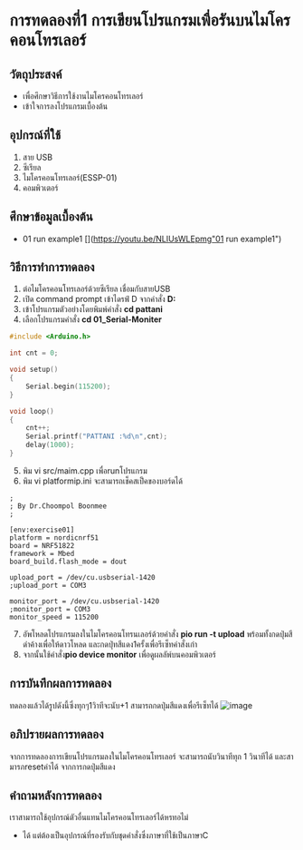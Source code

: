# การทดลองที่1 การเขียนโปรแกรมเพื่อรันบนไมโครคอนโทรเลอร์

## วัตถุประสงค์
* เพื่อศึกษาวิธีการใช้งานไมโครคอนโทรเลอร์
* เข้าใจการลงโปรแกรมเบื้องต้น

## อุปกรณ์ที่ใช้
1.  สาย USB
2.  ซีเรียล
3.  ไมโครคอนโทรเลอร์(ESSP-01)
4.  คอมพิวเตอร์

## ศึกษาข้อมูลเบื้องต้น
* 01 run example1 [](https://youtu.be/NLIUsWLEpmg"01 run example1")


## วิธีการทำการทดลอง
1. ต่อไมโครคอนโทรเลอร์ด้วยซีเรียล เชื่อมกับสายUSB
2. เปิด command prompt เข้าไดรฟ์ D จากคำสั่ง **D:**
3. เข้าโปรแกรมตัวอย่างโดยพิมพ์คำสั่ง **cd pattani**
4. เลือกโปรแกรมคำสั่ง **cd 01_Serial-Moniter** 
```c
#include <Arduino.h>

int cnt = 0;

void setup()
{
	Serial.begin(115200);
}

void loop()
{
	cnt++;
	Serial.printf("PATTANI :%d\n",cnt);
	delay(1000);
}
```
5. พิม vi src/maim.cpp เพื่อrunโปรแกรม
6. พิม vi platformip.ini จะสามารถเช็คสเป็คของบอร์ดได้
```; IOT for KIDS
;
; By Dr.Choompol Boonmee
; 

[env:exercise01]
platform = nordicnrf51
board = NRF51822
framework = Mbed	
board_build.flash_mode = dout

upload_port = /dev/cu.usbserial-1420
;upload_port = COM3

monitor_port = /dev/cu.usbserial-1420
;monitor_port = COM3
monitor_speed = 115200
```
7. อัพโหลดโปรแกรมลงในไมโครคอนโทรนเลอร์ด้วยคำสั่ง **pio run -t upload** พร้อมทั้งกดปุ่มสีดำค้างเพื่อให้ดาวโหลด และกดปุ่ทสีแดง1ครั้งเพื่อรีเซ็ทคำสั่งเก่า
8. จากนั้นใช้คำสั่ง**pio device monitor** เพื่อดูผลลัพ์บนคอมพิวเตอร์


## การบันทึกผลการทดลอง
ทดลองแล้วได้รูปดังนี้ซึ่งทุกๆ1วิาทีจะนับ+1 สามารถกดปุ่มสีแดงเพื่อรีเซ็ทได้
![image](https://i.imgur.com/qVYlVLv.jpg)

## อภิปรายผลการทดลอง
 จากการทดลองการเขียนโปรแกรมลงในไมโครคอนโทรเลอร์ จะสามารถนับวินาทีทุก 1 วินาทีได้ และสามารภresetค่าได้ จากการกดปุ่มสีแดง

## คำถามหลังการทดลอง
เราสามารถใช้อุปกรณ์ตัวอื่นแทนไมโครคอนโทรเลอร์ได้หรทอไม่
* ได้ แต่ต้องเป็นอุปกรณ์ที่รองรับกับชุดคำสั่งซึ่งภาษาที่ใช้เป็นภาษาC
